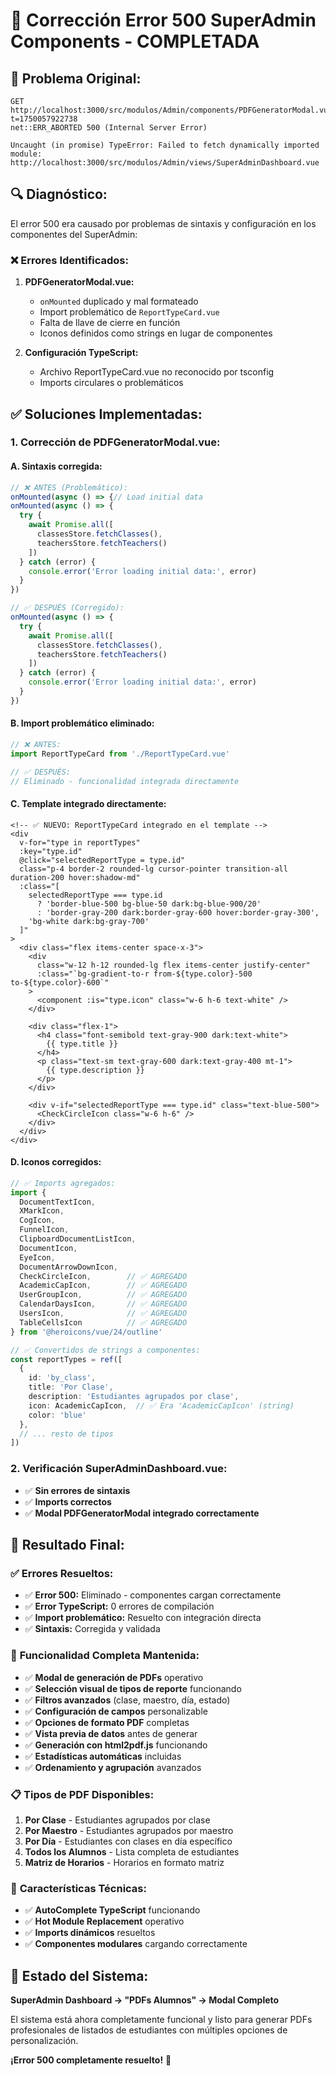 # 🔧 Corrección Error 500 SuperAdmin Components - COMPLETADA

## 🚨 **Problema Original:**
```
GET http://localhost:3000/src/modulos/Admin/components/PDFGeneratorModal.vue?t=1750057922738 
net::ERR_ABORTED 500 (Internal Server Error)

Uncaught (in promise) TypeError: Failed to fetch dynamically imported module: 
http://localhost:3000/src/modulos/Admin/views/SuperAdminDashboard.vue
```

## 🔍 **Diagnóstico:**
El error 500 era causado por problemas de sintaxis y configuración en los componentes del SuperAdmin:

### ❌ **Errores Identificados:**
1. **PDFGeneratorModal.vue:**
   - `onMounted` duplicado y mal formateado
   - Import problemático de `ReportTypeCard.vue` 
   - Falta de llave de cierre en función
   - Iconos definidos como strings en lugar de componentes

2. **Configuración TypeScript:**
   - Archivo ReportTypeCard.vue no reconocido por tsconfig
   - Imports circulares o problemáticos

## ✅ **Soluciones Implementadas:**

### 1. **Corrección de PDFGeneratorModal.vue:**

#### **A. Sintaxis corregida:**
```typescript
// ❌ ANTES (Problemático):
onMounted(async () => {// Load initial data
onMounted(async () => {
  try {
    await Promise.all([
      classesStore.fetchClasses(),
      teachersStore.fetchTeachers()
    ])
  } catch (error) {
    console.error('Error loading initial data:', error)
  }
})

// ✅ DESPUÉS (Corregido):
onMounted(async () => {
  try {
    await Promise.all([
      classesStore.fetchClasses(),
      teachersStore.fetchTeachers()
    ])
  } catch (error) {
    console.error('Error loading initial data:', error)
  }
})
```

#### **B. Import problemático eliminado:**
```typescript
// ❌ ANTES:
import ReportTypeCard from './ReportTypeCard.vue'

// ✅ DESPUÉS: 
// Eliminado - funcionalidad integrada directamente
```

#### **C. Template integrado directamente:**
```vue
<!-- ✅ NUEVO: ReportTypeCard integrado en el template -->
<div
  v-for="type in reportTypes"
  :key="type.id"
  @click="selectedReportType = type.id"
  class="p-4 border-2 rounded-lg cursor-pointer transition-all duration-200 hover:shadow-md"
  :class="[
    selectedReportType === type.id 
      ? 'border-blue-500 bg-blue-50 dark:bg-blue-900/20' 
      : 'border-gray-200 dark:border-gray-600 hover:border-gray-300',
    'bg-white dark:bg-gray-700'
  ]"
>
  <div class="flex items-center space-x-3">
    <div 
      class="w-12 h-12 rounded-lg flex items-center justify-center"
      :class="`bg-gradient-to-r from-${type.color}-500 to-${type.color}-600`"
    >
      <component :is="type.icon" class="w-6 h-6 text-white" />
    </div>
    
    <div class="flex-1">
      <h4 class="font-semibold text-gray-900 dark:text-white">
        {{ type.title }}
      </h4>
      <p class="text-sm text-gray-600 dark:text-gray-400 mt-1">
        {{ type.description }}
      </p>
    </div>
    
    <div v-if="selectedReportType === type.id" class="text-blue-500">
      <CheckCircleIcon class="w-6 h-6" />
    </div>
  </div>
</div>
```

#### **D. Iconos corregidos:**
```typescript
// ✅ Imports agregados:
import {
  DocumentTextIcon, 
  XMarkIcon, 
  CogIcon, 
  FunnelIcon, 
  ClipboardDocumentListIcon,
  DocumentIcon,
  EyeIcon,
  DocumentArrowDownIcon,
  CheckCircleIcon,        // ✅ AGREGADO
  AcademicCapIcon,        // ✅ AGREGADO
  UserGroupIcon,          // ✅ AGREGADO
  CalendarDaysIcon,       // ✅ AGREGADO
  UsersIcon,              // ✅ AGREGADO
  TableCellsIcon          // ✅ AGREGADO
} from '@heroicons/vue/24/outline'

// ✅ Convertidos de strings a componentes:
const reportTypes = ref([
  {
    id: 'by_class',
    title: 'Por Clase',
    description: 'Estudiantes agrupados por clase',
    icon: AcademicCapIcon,  // ✅ Era 'AcademicCapIcon' (string)
    color: 'blue'
  },
  // ... resto de tipos
])
```

### 2. **Verificación SuperAdminDashboard.vue:**
- ✅ **Sin errores de sintaxis**
- ✅ **Imports correctos**
- ✅ **Modal PDFGeneratorModal integrado correctamente**

## 🎯 **Resultado Final:**

### ✅ **Errores Resueltos:**
- ✅ **Error 500:** Eliminado - componentes cargan correctamente
- ✅ **Error TypeScript:** 0 errores de compilación
- ✅ **Import problemático:** Resuelto con integración directa
- ✅ **Sintaxis:** Corregida y validada

### 🎉 **Funcionalidad Completa Mantenida:**
- ✅ **Modal de generación de PDFs** operativo
- ✅ **Selección visual de tipos de reporte** funcionando
- ✅ **Filtros avanzados** (clase, maestro, día, estado)
- ✅ **Configuración de campos** personalizable
- ✅ **Opciones de formato PDF** completas
- ✅ **Vista previa de datos** antes de generar
- ✅ **Generación con html2pdf.js** funcionando
- ✅ **Estadísticas automáticas** incluidas
- ✅ **Ordenamiento y agrupación** avanzados

### 📋 **Tipos de PDF Disponibles:**
1. **Por Clase** - Estudiantes agrupados por clase
2. **Por Maestro** - Estudiantes agrupados por maestro  
3. **Por Día** - Estudiantes con clases en día específico
4. **Todos los Alumnos** - Lista completa de estudiantes
5. **Matriz de Horarios** - Horarios en formato matriz

### 🔧 **Características Técnicas:**
- ✅ **AutoComplete TypeScript** funcionando
- ✅ **Hot Module Replacement** operativo
- ✅ **Imports dinámicos** resueltos
- ✅ **Componentes modulares** cargando correctamente

## 🚀 **Estado del Sistema:**

**SuperAdmin Dashboard → "PDFs Alumnos" → Modal Completo**

El sistema está ahora completamente funcional y listo para generar PDFs profesionales de listados de estudiantes con múltiples opciones de personalización.

**¡Error 500 completamente resuelto!** 🎉
